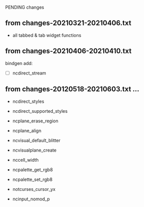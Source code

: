 PENDING changes

## from changes-20210321-20210406.txt
- all tabbed & tab widget functions

## from changes-20210406-20210410.txt
bindgen add:
- [ ] ncdirect_stream

## from changes-20120518-20210603.txt …

- ncdirect_styles
- ncdirect_supported_styles

- ncplane_erase_region
- ncplane_align

- ncvisual_default_blitter
- ncvisualplane_create

- nccell_width

- ncpalette_get_rgb8
- ncpalette_set_rgb8

- notcurses_cursor_yx

- ncinput_nomod_p

